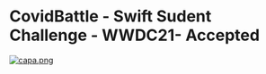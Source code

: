 # CovidBattle - Swift Sudent Challenge - WWDC21- Accepted

[![capa.png](https://i.postimg.cc/wjxzCRW0/capa.png)](https://postimg.cc/zVQ4WvYg)
